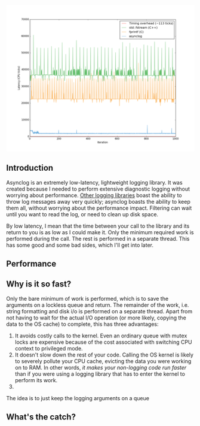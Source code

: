 ![Performance chart](doc/images/performance_periodic_calls.png)

Introduction
------------
Asynclog is an extremely low-latency, lightweight logging library. It
was created because I needed to perform extensive diagnostic logging
without worrying about performance. [Other logging
libraries](http://www.pantheios.org/performance.html) boast the ability
to throw log messages away very quickly; asynclog boasts the ability to
keep them all, without worrying about the performance impact. Filtering
can wait until you want to read the log, or need to clean up disk space.

By low latency, I mean that the time between your call to the library
and its return to you is as low as I could make it. Only the minimum
required work is performed during the call. The rest is performed in a
separate thread. This has some good and some bad sides, which I'll get
into later.

Performance
-----------

Why is it so fast?
------------------

Only the
bare minimum of work is performed, which is to save the arguments on a
lockless queue and return. The remainder of the work, i.e. string
formatting and disk i/o is performed on a separate thread. Apart from
not having to wait for the actual I/O operation (or more likely, copying
the data to the OS cache) to complete, this has three advantages:

1. It avoids costly calls to the kernel. Even an ordinary queue with
   mutex locks are expensive because of the cost associated with
   switching CPU context to privileged mode.
2. It doesn't slow down the rest of your code. Calling the OS kernel is
   likely to severely pollute your CPU cache, evicting the data you were
   working on to RAM. In other words, *it makes your non-logging code
   run faster* than if you were using a logging library that has to
   enter the kernel to perform its work.
3. 

The idea is to
just keep the logging arguments on a queue

What's the catch?
-----------------

